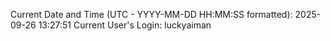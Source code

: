 Current Date and Time (UTC - YYYY-MM-DD HH:MM:SS formatted): 2025-09-26 13:27:51
Current User's Login: luckyaiman
